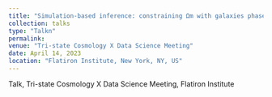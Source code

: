```yaml
---
title: "Simulation-based inference: constraining Ωm with galaxies phase-space information"
collection: talks
type: "Talkn"
permalink:
venue: "Tri-state Cosmology X Data Science Meeting"
date: April 14, 2023
location: "Flatiron Institute, New York, NY, US"
---
```


Talk, Tri-state Cosmology X Data Science Meeting, Flatiron Institute

